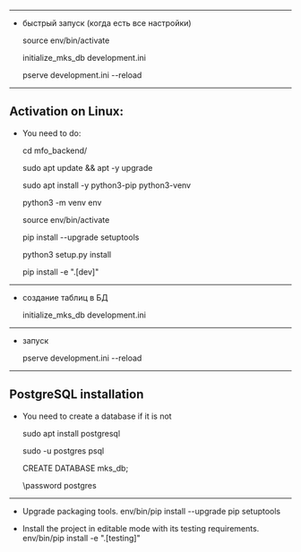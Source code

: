 --------------------------------------------------------------------------------

-   быстрый запуск (когда есть все настройки)
    
    source env/bin/activate
    
    initialize_mks_db development.ini
    
    pserve development.ini --reload
--------------------------------------------------------------------------------

Activation on Linux:
--------------------------------------------------------------------------------

-   You need to do:

    cd mfo_backend/

    sudo apt update && apt -y upgrade

    sudo apt install -y python3-pip python3-venv

    python3 -m venv env

    source env/bin/activate

    pip install --upgrade setuptools
    
    python3 setup.py install
    
    pip install -e ".[dev]" 
    
--------------------------------------------------------------------------------

 -  создание таблиц в БД

    initialize_mks_db development.ini
    
--------------------------------------------------------------------------------

 -  запуск

    pserve development.ini --reload

--------------------------------------------------------------------------------

PostgreSQL installation 
--------------------------------------------------------------------------------

-   You need to create a database if it is not

    sudo apt install postgresql

    sudo -u postgres psql

    CREATE DATABASE mks_db;

    \password postgres
    
--------------------------------------------------------------------------------

- Upgrade packaging tools.
    env/bin/pip install --upgrade pip setuptools

- Install the project in editable mode with its testing requirements.
    env/bin/pip install -e ".[testing]"
